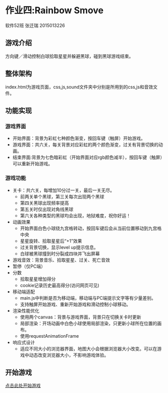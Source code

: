# 作业四:Rainbow Smove
软件52班 张迁瑞 2015013226
## 游戏介绍
方向键／滑动控制白球拾取星星并躲避黑球，碰到黑球游戏结束。
## 整体架构
index.html为游戏页面，css,js,sound文件夹中分别是所用到的css,js和音效文件。
## 功能实现
### 游戏界面
- 开始界面：背景为彩虹七种颜色渐变，按回车键（触屏）开始游戏。
- 游戏界面：共六关，每关背景对应彩虹的两个颜色渐变，过关有背景切换的动画。
- 结束界面:背景为七色暗彩虹（开始界面对应rgb颜色减半），按回车键（触屏）可以重新开始游戏。
### 游戏功能
- 关卡：共六关，每增加10分过一关，最后一关无尽。
	- 前两关单个黑球，第三关每次出现两个黑球
	- 第四关黑球出现频率提高
	- 第五关时仅出现对角线黑球
	- 第六关各种类型的黑球均会出现，地狱难度，祝你好运！
- 动画效果
	- 开始界面白色小球绕九宫格转动，按回车键后会从当前位置移动到九宫格中央
	- 星星旋转、拾取星星后“+1”效果
	- 过关背景切换，显示level up提示信息。
	- 白球被黑球撞到时分裂成四块并飞出屏幕
- 游戏音效：背景音乐、拾取星星、过关、死亡音效
- 暂停（仅PC端）
- 分数
	- 拾取星星增加得分
	- cookie记录历史最高得分(访问网页可见)
- 移动端适配
	- main.js中判断是否为移动端，移动端与PC端提示文字等有少量差别。
	- 支持触屏开始游戏、重新开始游戏和滑动控制小球移动。
- 渲染性能优化
	- 使用两个canvas：背景与游戏界面，背景只在切换关卡时更新
	- 局部渲染：开场动画中白色小球使用局部渲染，只更新小球所在位置的画布。
	- 使用requestAnimationFrame
- 响应式设计
	- 适应不同大小的浏览器界面，地图大小会根据浏览器大小改变。可以在游戏中动态改变浏览器大小，不影响游戏体验。
## 开始游戏
[点击此处开始游戏](https://owen6314.github.io)

